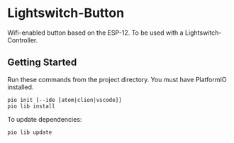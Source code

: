 # Lightswitch-Button

Wifi-enabled button based on the ESP-12. To be used with a Lightswitch-Controller.

## Getting Started

Run these commands from the project directory. You must have PlatformIO installed.

```
pio init [--ide [atom|clion|vscode]]
pio lib install
```

To update dependencies:

```
pio lib update
```